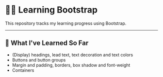 # 👨‍💻 Learning Bootstrap

This repository tracks my learning progress using Bootstrap. 



-----



## 🧠 What I've Learned So Far

- (Display) headings, lead text, text decoration and text colors
- Buttons and button groups
- Margin and padding, borders, box shadow and font-weight
- Containers